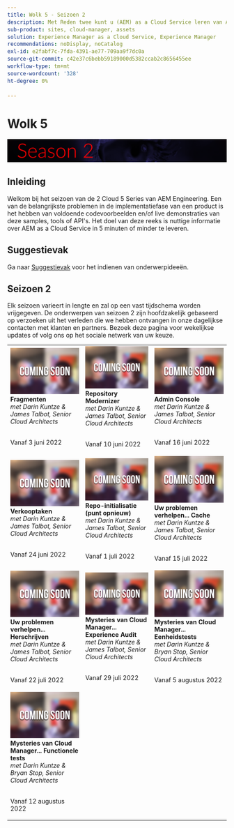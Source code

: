 ```yaml
---
title: Wolk 5 - Seizoen 2
description: Met Reden twee kunt u (AEM) as a Cloud Service leren van Adobe-deskundige engineers die het bouwen en de deskundige services die het leveren.
sub-product: sites, cloud-manager, assets
solution: Experience Manager as a Cloud Service, Experience Manager
recommendations: noDisplay, noCatalog
exl-id: e2fabf7c-7fda-4391-ae77-709aa9f7dc0a
source-git-commit: c42e37c6bebb59189000d5382ccab2c8656455ee
workflow-type: tm+mt
source-wordcount: '328'
ht-degree: 0%

---
```


# Wolk 5

![AEM Deskundigenreeks](./imgs/masthead-s2.png)

## Inleiding

Welkom bij het seizoen van de 2 Cloud 5 Series van AEM Engineering. Een van de belangrijkste problemen in de implementatiefase van een product is het hebben van voldoende codevoorbeelden en/of live demonstraties van deze samples, tools of API&#39;s. Het doel van deze reeks is nuttige informatie over AEM as a Cloud Service in 5 minuten of minder te leveren.

## Suggestievak

Ga naar [Suggestievak](https://forms.office.com/r/74P5Xz4UH0) voor het indienen van onderwerpideeën.

## Seizoen 2

Elk seizoen varieert in lengte en zal op een vast tijdschema worden vrijgegeven. De onderwerpen van seizoen 2 zijn hoofdzakelijk gebaseerd op verzoeken uit het verleden die we hebben ontvangen in onze dagelijkse contacten met klanten en partners. Bezoek deze pagina voor wekelijkse updates of volg ons op het sociale netwerk van uw keuze.

<table>
  <tr>
   <td>
      <img alt="Fragmenten" src="./imgs/coming-soon.png"/>
      <div>
         <strong>Fragmenten</strong>        
         <br/><em>met Darin Kuntze &amp; James Talbot, Senior Cloud Architects</em>
      </div>
      <p>
        <br/>
         Vanaf 3 juni 2022
      </p>
     </td>   
     <td>
         <img alt="Repository Modernizer" src="./imgs/coming-soon.png"/>
      <div>
         <strong>Repository Modernizer</strong>
         <br/><em>met Darin Kuntze &amp; James Talbot, Senior Cloud Architects</em>
      </div>
      <p>
        <br/>
         Vanaf 10 juni 2022
      </p>
   </td>
     <td>
            <img alt="Admin Console" src="./imgs/coming-soon.png"/>
      <div>
            <strong>Admin Console</strong>
         <br/><em>met Darin Kuntze &amp; James Talbot, Senior Cloud Architects</em>
      </div>
      <p>
        <br/>
         Vanaf 16 juni 2022
      </p>
   </td> 
  </tr>
  <tr>
   <td>
            <img alt="Verkooptaken" src="./imgs/coming-soon.png"/>
      <div>
            <strong>Verkooptaken</strong>       
         <br/><em>met Darin Kuntze &amp; James Talbot, Senior Cloud Architects</em>
      </div>
      <p>
        <br/>
         Vanaf 24 juni 2022
      </p>
     </td>   
     <td>
        <img alt="Repo-initialisatie (punt opnieuw)" src="./imgs/coming-soon.png"/>
      <div>
        <strong>Repo-initialisatie (punt opnieuw)</strong>
         <br/><em>met Darin Kuntze &amp; James Talbot, Senior Cloud Architects</em>
      </div>
      <p>
        <br/>
            Vanaf 1 juli 2022
      </p>
   </td>
     <td>
            <img alt="Uw problemen verhelpen... Cache" src="./imgs/coming-soon.png"/>
      <div>
         <strong>Uw problemen verhelpen... Cache</strong>
         <br/><em>met Darin Kuntze &amp; James Talbot, Senior Cloud Architects</em>
      </div>
      <p>
        <br/>
         Vanaf 15 juli 2022
      </p>
   </td> 
  </tr>
<tr>
   <td>
            <img alt="Uw problemen verhelpen... Herschrijven" src="./imgs/coming-soon.png"/>
      <div>
            <strong>Uw problemen verhelpen... Herschrijven</strong>
         <br/><em>met Darin Kuntze &amp; James Talbot, Senior Cloud Architects</em>
      </div>
      <p>
        <br/>
         Vanaf 22 juli 2022
      </p>
     </td>   
     <td>
            <img alt="Mysteries van Cloud Manager... Experience Audit" src="./imgs/coming-soon.png"/>
      <div>
            <strong>Mysteries van Cloud Manager... Experience Audit</strong>
         <br/><em>met Darin Kuntze &amp; James Talbot, Senior Cloud Architects</em>
      </div>
      <p>
        <br/>
        Vanaf 29 juli 2022
      </p>
   </td>
     <td>
            <img alt="Mysteries van Cloud Manager... Eenheidstests" src="./imgs/coming-soon.png"/>
      <div>
            <strong>Mysteries van Cloud Manager... Eenheidstests</strong>
         <br/><em>met Darin Kuntze &amp; Bryan Stop, Senior Cloud Architects</em>
      </div>
      <p>
        <br/>
         Vanaf 5 augustus 2022
      </p>
   </td> 
  </tr>
    <tr>
        <td>
                <img alt="Mysteries van Cloud Manager... Functionele tests" src="./imgs/coming-soon.png"/>
            <div>
                <strong>Mysteries van Cloud Manager... Functionele tests</strong><br/>        
                <em>met Darin Kuntze &amp; Bryan Stop, Senior Cloud Architects</em>
            </div>
            <p><br/>
                Vanaf 12 augustus 2022
            </p>
        </td>
        <td></td>
        <td></td>
    </tr>
</table>
